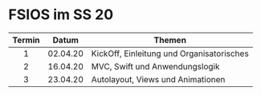 # FSIOS im SS 20

| Termin | Datum | Themen |
| :---: | :---: | ------ |
| 1 | 02.04.20 | KickOff, Einleitung und Organisatorisches |
| 2 | 16.04.20 | MVC, Swift und Anwendungslogik |
| 3 | 23.04.20 | Autolayout, Views und Animationen |

